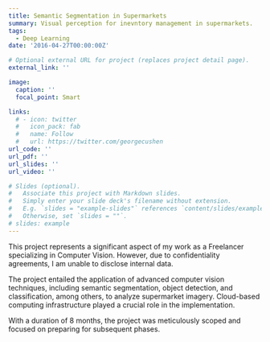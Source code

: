 ```yaml
---
title: Semantic Segmentation in Supermarkets
summary: Visual perception for inevntory management in supermarkets.
tags:
  - Deep Learning
date: '2016-04-27T00:00:00Z'

# Optional external URL for project (replaces project detail page).
external_link: ''

image:
  caption: ''
  focal_point: Smart

links:
  # - icon: twitter
  #   icon_pack: fab
  #   name: Follow
  #   url: https://twitter.com/georgecushen
url_code: ''
url_pdf: ''
url_slides: ''
url_video: ''

# Slides (optional).
#   Associate this project with Markdown slides.
#   Simply enter your slide deck's filename without extension.
#   E.g. `slides = "example-slides"` references `content/slides/example-slides.md`.
#   Otherwise, set `slides = ""`.
# slides: example
---
```

This project represents a significant aspect of my work as a Freelancer specializing in Computer Vision. However, due to confidentiality agreements, I am unable to disclose internal data.

The project entailed the application of advanced computer vision techniques, including semantic segmentation, object detection, and classification, among others, to analyze supermarket imagery. Cloud-based computing infrastructure played a crucial role in the implementation.

With a duration of 8 months, the project was meticulously scoped and focused on preparing for subsequent phases.